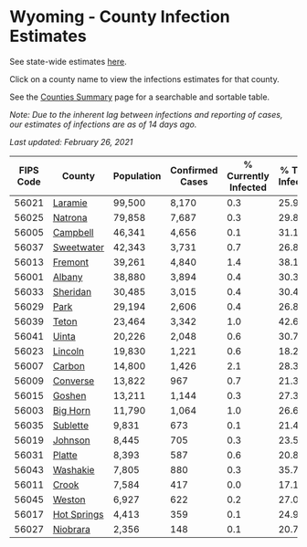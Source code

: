 # Wyoming - County Infection Estimates

See state-wide estimates [here](/infections/us-wy).

Click on a county name to view the infections estimates for that county.

See the [Counties Summary](/infections/summary-counties) page for a searchable and sortable table.

*Note: Due to the inherent lag between infections and reporting of cases, our estimates of infections are as of 14 days ago.*

*Last updated: February 26, 2021*

|   FIPS Code |                     County |   Population |   Confirmed Cases |   % Currently Infected |   % Total Infected |
|-------------|----------------------------|--------------|-------------------|------------------------|--------------------|
|       56021 |         [Laramie](laramie) |       99,500 |             8,170 |                    0.3 |               25.9 |
|       56025 |         [Natrona](natrona) |       79,858 |             7,687 |                    0.3 |               29.8 |
|       56005 |       [Campbell](campbell) |       46,341 |             4,656 |                    0.1 |               31.1 |
|       56037 |   [Sweetwater](sweetwater) |       42,343 |             3,731 |                    0.7 |               26.8 |
|       56013 |         [Fremont](fremont) |       39,261 |             4,840 |                    1.4 |               38.1 |
|       56001 |           [Albany](albany) |       38,880 |             3,894 |                    0.4 |               30.3 |
|       56033 |       [Sheridan](sheridan) |       30,485 |             3,015 |                    0.4 |               30.4 |
|       56029 |               [Park](park) |       29,194 |             2,606 |                    0.4 |               26.8 |
|       56039 |             [Teton](teton) |       23,464 |             3,342 |                    1.0 |               42.6 |
|       56041 |             [Uinta](uinta) |       20,226 |             2,048 |                    0.6 |               30.7 |
|       56023 |         [Lincoln](lincoln) |       19,830 |             1,221 |                    0.6 |               18.2 |
|       56007 |           [Carbon](carbon) |       14,800 |             1,426 |                    2.1 |               28.3 |
|       56009 |       [Converse](converse) |       13,822 |               967 |                    0.7 |               21.3 |
|       56015 |           [Goshen](goshen) |       13,211 |             1,144 |                    0.3 |               27.3 |
|       56003 |       [Big Horn](big-horn) |       11,790 |             1,064 |                    1.0 |               26.6 |
|       56035 |       [Sublette](sublette) |        9,831 |               673 |                    0.1 |               21.4 |
|       56019 |         [Johnson](johnson) |        8,445 |               705 |                    0.3 |               23.5 |
|       56031 |           [Platte](platte) |        8,393 |               587 |                    0.6 |               20.8 |
|       56043 |       [Washakie](washakie) |        7,805 |               880 |                    0.3 |               35.7 |
|       56011 |             [Crook](crook) |        7,584 |               417 |                    0.0 |               17.1 |
|       56045 |           [Weston](weston) |        6,927 |               622 |                    0.2 |               27.0 |
|       56017 | [Hot Springs](hot-springs) |        4,413 |               359 |                    0.1 |               24.9 |
|       56027 |       [Niobrara](niobrara) |        2,356 |               148 |                    0.1 |               20.7 |